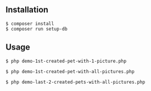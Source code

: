 ## Installation

```shell
$ composer install
$ composer run setup-db
```

## Usage 

```shell
$ php demo-1st-created-pet-with-1-picture.php
```

```shell
$ php demo-1st-created-pet-with-all-pictures.php
```

```shell
$ php demo-last-2-created-pets-with-all-pictures.php
```
